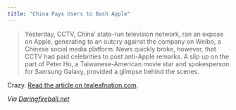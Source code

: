 ```yaml
---
title: "China Pays Users to Bash Apple"
---
```

<blockquote><p>
  Yesterday, CCTV, China’ state-run television network, ran an expose on Apple, generating to an outcry against the company on Weibo, a Chinese social media platform. News quickly broke, however, that CCTV had paid celebrities to post anti-Apple remarks. A slip up on the part of Peter Ho, a Taiwanese-American movie star and spokesperson for Samsung Galaxy, provided a glimpse behind the scenes.
</p></blockquote>
<p>Crazy. <a href="http://www.tealeafnation.com/2013/03/prominent-weibo-users-paid-to-bash-apple-introducing-chinas-820-party/">Read the article on tealeafnation.com</a>.</p>
<p><em>Via <a href="http://daringfireball.net/linked/2013/03/16/weibo">Daringfireball.net</a></em></p>
